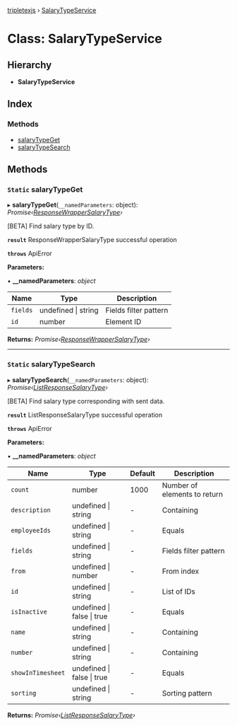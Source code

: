 [tripletexjs](../README.md) › [SalaryTypeService](salarytypeservice.md)

# Class: SalaryTypeService

## Hierarchy

* **SalaryTypeService**

## Index

### Methods

* [salaryTypeGet](salarytypeservice.md#static-salarytypeget)
* [salaryTypeSearch](salarytypeservice.md#static-salarytypesearch)

## Methods

### `Static` salaryTypeGet

▸ **salaryTypeGet**(`__namedParameters`: object): *Promise‹[ResponseWrapperSalaryType](../interfaces/responsewrappersalarytype.md)›*

[BETA] Find salary type by ID.

**`result`** ResponseWrapperSalaryType successful operation

**`throws`** ApiError

**Parameters:**

▪ **__namedParameters**: *object*

Name | Type | Description |
------ | ------ | ------ |
`fields` | undefined &#124; string | Fields filter pattern |
`id` | number | Element ID |

**Returns:** *Promise‹[ResponseWrapperSalaryType](../interfaces/responsewrappersalarytype.md)›*

___

### `Static` salaryTypeSearch

▸ **salaryTypeSearch**(`__namedParameters`: object): *Promise‹[ListResponseSalaryType](../interfaces/listresponsesalarytype.md)›*

[BETA] Find salary type corresponding with sent data.

**`result`** ListResponseSalaryType successful operation

**`throws`** ApiError

**Parameters:**

▪ **__namedParameters**: *object*

Name | Type | Default | Description |
------ | ------ | ------ | ------ |
`count` | number | 1000 | Number of elements to return |
`description` | undefined &#124; string | - | Containing |
`employeeIds` | undefined &#124; string | - | Equals |
`fields` | undefined &#124; string | - | Fields filter pattern |
`from` | undefined &#124; number | - | From index |
`id` | undefined &#124; string | - | List of IDs |
`isInactive` | undefined &#124; false &#124; true | - | Equals |
`name` | undefined &#124; string | - | Containing |
`number` | undefined &#124; string | - | Containing |
`showInTimesheet` | undefined &#124; false &#124; true | - | Equals |
`sorting` | undefined &#124; string | - | Sorting pattern |

**Returns:** *Promise‹[ListResponseSalaryType](../interfaces/listresponsesalarytype.md)›*
